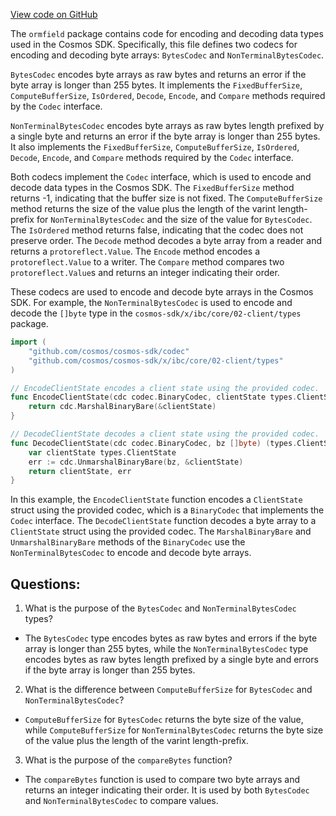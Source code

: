 [View code on GitHub](https://github.com/cosmos/cosmos-sdk/blob/main/orm/encoding/ormfield/bytes.go)

The `ormfield` package contains code for encoding and decoding data types used in the Cosmos SDK. Specifically, this file defines two codecs for encoding and decoding byte arrays: `BytesCodec` and `NonTerminalBytesCodec`.

`BytesCodec` encodes byte arrays as raw bytes and returns an error if the byte array is longer than 255 bytes. It implements the `FixedBufferSize`, `ComputeBufferSize`, `IsOrdered`, `Decode`, `Encode`, and `Compare` methods required by the `Codec` interface. 

`NonTerminalBytesCodec` encodes byte arrays as raw bytes length prefixed by a single byte and returns an error if the byte array is longer than 255 bytes. It also implements the `FixedBufferSize`, `ComputeBufferSize`, `IsOrdered`, `Decode`, `Encode`, and `Compare` methods required by the `Codec` interface. 

Both codecs implement the `Codec` interface, which is used to encode and decode data types in the Cosmos SDK. The `FixedBufferSize` method returns -1, indicating that the buffer size is not fixed. The `ComputeBufferSize` method returns the size of the value plus the length of the varint length-prefix for `NonTerminalBytesCodec` and the size of the value for `BytesCodec`. The `IsOrdered` method returns false, indicating that the codec does not preserve order. The `Decode` method decodes a byte array from a reader and returns a `protoreflect.Value`. The `Encode` method encodes a `protoreflect.Value` to a writer. The `Compare` method compares two `protoreflect.Value`s and returns an integer indicating their order.

These codecs are used to encode and decode byte arrays in the Cosmos SDK. For example, the `NonTerminalBytesCodec` is used to encode and decode the `[]byte` type in the `cosmos-sdk/x/ibc/core/02-client/types` package. 

```go
import (
    "github.com/cosmos/cosmos-sdk/codec"
    "github.com/cosmos/cosmos-sdk/x/ibc/core/02-client/types"
)

// EncodeClientState encodes a client state using the provided codec.
func EncodeClientState(cdc codec.BinaryCodec, clientState types.ClientState) ([]byte, error) {
    return cdc.MarshalBinaryBare(&clientState)
}

// DecodeClientState decodes a client state using the provided codec.
func DecodeClientState(cdc codec.BinaryCodec, bz []byte) (types.ClientState, error) {
    var clientState types.ClientState
    err := cdc.UnmarshalBinaryBare(bz, &clientState)
    return clientState, err
}
```

In this example, the `EncodeClientState` function encodes a `ClientState` struct using the provided codec, which is a `BinaryCodec` that implements the `Codec` interface. The `DecodeClientState` function decodes a byte array to a `ClientState` struct using the provided codec. The `MarshalBinaryBare` and `UnmarshalBinaryBare` methods of the `BinaryCodec` use the `NonTerminalBytesCodec` to encode and decode byte arrays.
## Questions: 
 1. What is the purpose of the `BytesCodec` and `NonTerminalBytesCodec` types?
- The `BytesCodec` type encodes bytes as raw bytes and errors if the byte array is longer than 255 bytes, while the `NonTerminalBytesCodec` type encodes bytes as raw bytes length prefixed by a single byte and errors if the byte array is longer than 255 bytes.

2. What is the difference between `ComputeBufferSize` for `BytesCodec` and `NonTerminalBytesCodec`?
- `ComputeBufferSize` for `BytesCodec` returns the byte size of the value, while `ComputeBufferSize` for `NonTerminalBytesCodec` returns the byte size of the value plus the length of the varint length-prefix.

3. What is the purpose of the `compareBytes` function?
- The `compareBytes` function is used to compare two byte arrays and returns an integer indicating their order. It is used by both `BytesCodec` and `NonTerminalBytesCodec` to compare values.